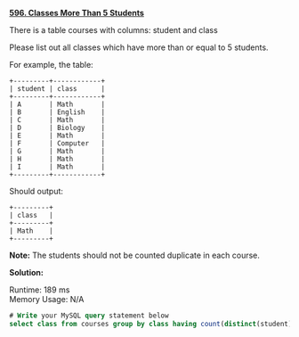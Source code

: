 **[596. Classes More Than 5 Students](https://leetcode.com/problems/classes-more-than-5-students/)**

There is a table courses with columns: student and class

Please list out all classes which have more than or equal to 5 students.

For example, the table:

```
+---------+------------+
| student | class      |
+---------+------------+
| A       | Math       |
| B       | English    |
| C       | Math       |
| D       | Biology    |
| E       | Math       |
| F       | Computer   |
| G       | Math       |
| H       | Math       |
| I       | Math       |
+---------+------------+
```

Should output:

```
+---------+
| class   |
+---------+
| Math    |
+---------+
```

**Note:**
The students should not be counted duplicate in each course.

**Solution:**

Runtime: 189 ms<br/>
Memory Usage: N/A

```SQL
# Write your MySQL query statement below
select class from courses group by class having count(distinct(student)) >= 5; 
```